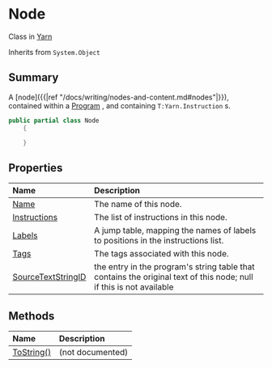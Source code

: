 # Node

Class in [Yarn](/api/csharp/yarn.md)

Inherits from `System.Object`

## Summary


A [node]({{|ref "/docs/writing/nodes-and-content.md#nodes"|}}), contained within a  <a href="yarn.program.md">Program</a> , and containing  <code>T:Yarn.Instruction</code> s.


```csharp
public partial class Node
    {

    }
```

## Properties

|Name|Description|
|:---|:---|
|[Name](/api/csharp/yarn.node.name.md)|The name of this node.|
|[Instructions](/api/csharp/yarn.node.instructions.md)|The list of instructions in this node.|
|[Labels](/api/csharp/yarn.node.labels.md)|A jump table, mapping the names of labels to positions in the instructions list.|
|[Tags](/api/csharp/yarn.node.tags.md)|The tags associated with this node.|
|[SourceTextStringID](/api/csharp/yarn.node.sourcetextstringid.md)|the entry in the program's string table that contains the original text of this node; null if this is not available|

## Methods

|Name|Description|
|:---|:---|
|[ToString()](/api/csharp/yarn.node.tostring.md)|(not documented)|

